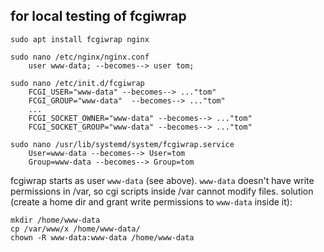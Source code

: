 ## for local testing of fcgiwrap

```
sudo apt install fcgiwrap nginx

sudo nano /etc/nginx/nginx.conf
	user www-data; --becomes--> user tom;

sudo nano /etc/init.d/fcgiwrap
	FCGI_USER="www-data" --becomes--> ..."tom"
	FCGI_GROUP="www-data"  --becomes--> ..."tom"
	...
	FCGI_SOCKET_OWNER="www-data" --becomes--> ..."tom"
	FCGI_SOCKET_GROUP="www-data" --becomes--> ..."tom"

sudo nano /usr/lib/systemd/system/fcgiwrap.service
	User=www-data --becomes--> User=tom
	Group=www-data --becomes--> Group=tom
```

fcgiwrap starts as user `www-data` (see above). `www-data` doesn't have write permissions in /var, so cgi scripts inside /var cannot modify files. solution (create a home dir and grant write permissions to `www-data` inside it):

```
mkdir /home/www-data
cp /var/www/x /home/www-data/
chown -R www-data:www-data /home/www-data
```
